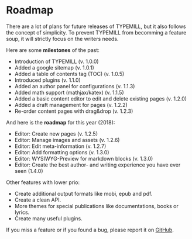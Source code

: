 # Roadmap

There are a lot of plans for future releases of TYPEMILL, but it also follows the concept of simplicity. To prevent TYPEMILL from becomming a feature soup, it will strictly focus on the writers needs.

Here are some **milestones** of the past:

- Introduction of TYPEMILL (v. 1.0.0)
- Added a google sitemap (v. 1.0.1)
- Added a table of contents tag (TOC) (v. 1.0.5)
- Introduced plugins (v. 1.1.0)
- Added an author panel for configurations (v. 1.1.3)
- Added math support (mathjax/katex) (v. 1.1.5) 
- Added a basic content editor to edit and delete existing pages (v. 1.2.0)
- Added a draft management for pages (v. 1.2.2)
- Re-order content pages with drag&drop (v. 1.2.3)

And here is the **roadmap** for this year (2018):

- Editor: Create new pages (v. 1.2.5)
- Editor: Manage images and assets (v. 1.2.6)
- Editor: Edit meta-information (v. 1.2.7)
- Editor: Add formatting options (v. 1.3.0)
- Editor: WYSIWYG-Preview for markdown blocks (v. 1.3.0)
- Editor: Create the best author- and writing experience you have ever seen (1.4.0)

Other features with lower prio: 

- Create additional output formats like mobi, epub and pdf.
- Create a clean API.
- More themes for special publications like documentations, books or lyrics.
- Create many useful plugins.

If you miss a feature or if you found a bug, please report it on [GitHub](https://github.com/trendschau/typemill).
